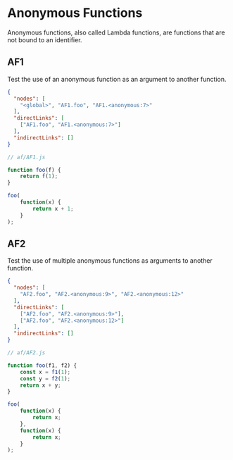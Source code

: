 # Anonymous Functions
Anonymous functions, also called Lambda functions, are functions that are not bound to an identifier.

## AF1
[//]: # (MAIN: global)
Test the use of an anonymous function as an argument to another function.

```json
{
  "nodes": [
    "<global>", "AF1.foo", "AF1.<anonymous:7>"
  ],
  "directLinks": [
    ["AF1.foo", "AF1.<anonymous:7>"]
  ],
  "indirectLinks": []
}
```
```js
// af/AF1.js

function foo(f) {
    return f(1);
}

foo(
    function(x) {
        return x + 1;
    }
);
```
[//]: # (END)

## AF2
[//]: # (MAIN: global)
Test the use of multiple anonymous functions as arguments to another function.

```json
{
  "nodes": [
    "AF2.foo", "AF2.<anonymous:9>", "AF2.<anonymous:12>"
  ],
  "directLinks": [
    ["AF2.foo", "AF2.<anonymous:9>"],
    ["AF2.foo", "AF2.<anonymous:12>"]
  ],
  "indirectLinks": []
}
```
```js
// af/AF2.js

function foo(f1, f2) {
    const x = f1(1);
    const y = f2(1);
    return x + y;
}

foo(
    function(x) {
        return x;
    }, 
    function(x) {
        return x;
    }
);
```
[//]: # (END)